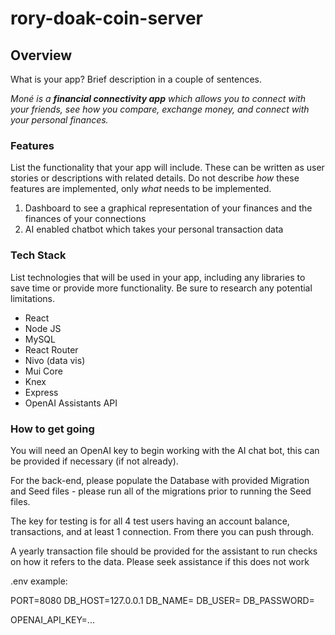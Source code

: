 # rory-doak-coin-server
## Overview

What is your app? Brief description in a couple of sentences.

_Moné is a **financial connectivity app** which allows you to connect with your friends, see how you compare, exchange money, and connect with your personal finances._

### Features

List the functionality that your app will include. These can be written as user stories or descriptions with related details. Do not describe _how_ these features are implemented, only _what_ needs to be implemented.

1. Dashboard to see a graphical representation of your finances and the finances of your connections
2. AI enabled chatbot which takes your personal transaction data

### Tech Stack

List technologies that will be used in your app, including any libraries to save time or provide more functionality. Be sure to research any potential limitations.

- React
- Node JS
- MySQL
- React Router
- Nivo (data vis)
- Mui Core
- Knex
- Express
- OpenAI Assistants API

### How to get going

You will need an OpenAI key to begin working with the AI chat bot, this can be provided if necessary (if not already).

For the back-end, please populate the Database with provided Migration and Seed files - please run all of the migrations prior to running the Seed files.

The key for testing is for all 4 test users having an account balance, transactions, and at least 1 connection. From there you can push through.

A yearly transaction file should be provided for the assistant to run checks on how it refers to the data. Please seek assistance if this does not work

.env example: 

PORT=8080
DB_HOST=127.0.0.1
DB_NAME=<database name>
DB_USER=<mysql user>
DB_PASSWORD=<mysql password>

OPENAI_API_KEY=...
